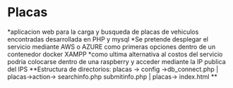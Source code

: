 # Placas
*aplicacion web para la carga y busqueda de placas de vehiculos encontradas desarrollada en PHP y mysql
*Se pretende desplegar el servicio mediante AWS o AZURE como primeras opciones dentro de un contenedor docker XAMPP
*como ultima alternativa al costos del servicio podria colocarse dentro de una raspberry y acceder mediante la IP publica del IPS
**Estructura de directorios: placas -> config ->db_connect.php | placas->action-> searchinfo.php submitinfo.php | placas-> index.html **
